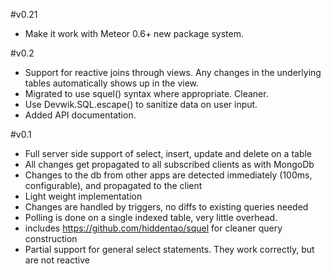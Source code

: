 #v0.21
* Make it work with Meteor 0.6+ new package system.

#v0.2
* Support for reactive joins through views. Any changes in the underlying tables automatically shows up in the view.
* Migrated to use squel() syntax where appropriate. Cleaner.
* Use Devwik.SQL.escape() to sanitize data on user input.
* Added API documentation.

#v0.1
* Full server side support of select, insert, update and delete on a table
* All changes get propagated to all subscribed clients as with MongoDb
* Changes to the db from other apps are detected immediately (100ms, configurable), and propagated to the client
* Light weight implementation
 * Changes are handled by triggers, no diffs to existing queries needed
 * Polling is done on a single indexed table, very little overhead.
* includes https://github.com/hiddentao/squel for cleaner query construction
* Partial support for general select statements. They work correctly, but are not reactive
